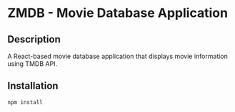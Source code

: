 # ZMDB - Movie Database Application

## Description

A React-based movie database application that displays movie information using TMDB API.

## Installation

```bash
npm install
```
